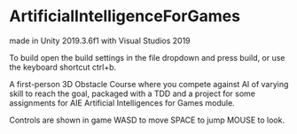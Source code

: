 # ArtificialIntelligenceForGames
made in Unity 2019.3.6f1 with Visual Studios 2019

To build open the build settings in the file dropdown and press build, or use the keyboard shortcut ctrl+b.

A first-person 3D Obstacle Course where you compete against AI of varying skill to reach the goal, packaged with a TDD and 
a project for some assignments for AIE Artificial Intelligences for Games module.

Controls are shown in game WASD to move SPACE to jump MOUSE to look.
